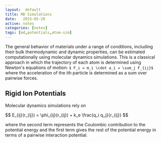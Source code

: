 ```yaml
---
layout:  default
title: MD Simulations
date:   2015-05-28 
active: notes
categories: [notes]
tags: [md,potentials,atom-sim]
---
```


The general behavior of materials under a range of conditions, including their bulk thermodynamic and dynamic properties, can be estimated computationally using molecular dynamics simulations.
This is a classical approach in which the trajectory of each atom is determined using Newton's equations of motion: `$ F_i = m_i \cdot a_i = \sum_j F_{ij}$` where the acceleration of the ith particle is determined as a sum over pairwise forces.

## Rigid Ion Potentials
Molecular dynamics simulations rely on 
<div>$$
  E_{ij}(r_{ij}) = \phi_{ij}(r_{ij}) + k_e \frac{q_i q_j}{r_{ij}}
$$</div>

where the second term represents the Coulombic contribution to the potential energy and the first term gives the rest of the potential energy in terms of a pairwise interaction potential.

